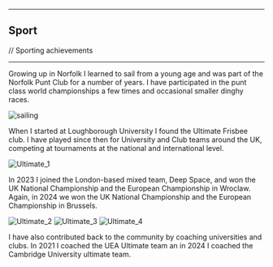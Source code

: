 ***
## Sport
// Sporting achievements

***

Growing up in Norfolk I learned to sail from a young age and was part of the Norfolk Punt Club for a number of years. I have participated in the punt class world championships a few times and occasional smaller dinghy races.

![sailing](https://john-savill.github.io/Media/sail2 "Sailing at the Punt World Championships")

When I started at Loughborough University I found the Ultimate Frisbee club. I have played since then for University and Club teams around the UK, competing at tournaments at the national and international level.

![Ultimate_1](https://john-savill.github.io/Media/space4.jpg "European Championships Semi Final 2023")

In 2023 I joined the London-based mixed team, Deep Space, and won the UK National Championship and the European Championship in Wroclaw. Again, in 2024 we won the UK National Championship and the European Championship in Brussels.

![Ultimate_2](https://john-savill.github.io/Media/space5.jpg "UK National Champions 2023")
![Ultimate_3](https://john-savill.github.io/Media/space2.jpg "European Champions 2023")
![Ultimate_4](https://john-savill.github.io/Media/space9.jpg "UK London Tour 2023")

I have also contributed back to the community by coaching universities and clubs. In 2021 I coached the UEA Ultimate team an in 2024 I coached the Cambridge University ultimate team.


